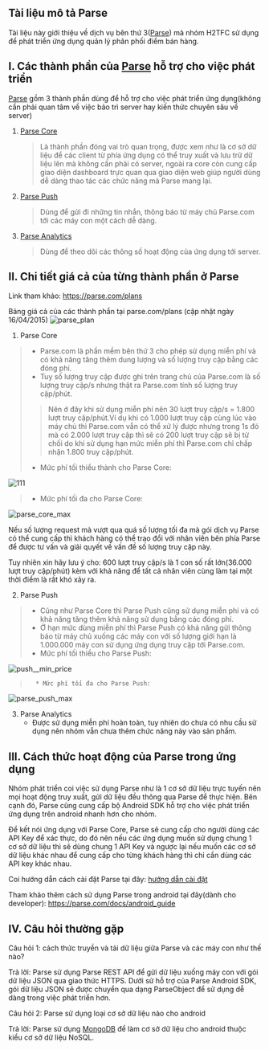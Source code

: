 ## Tài liệu mô tả Parse
Tài liệu này giới thiệu về dịch vụ bên thứ 3([Parse](https://Parse.com/)) mà nhóm H2TFC sử dụng để phát triển ứng dụng quản lý phân phối điểm bán hàng.

I. Các thành phần của [Parse](https://Parse.com/) hỗ trợ cho việc phát triển
----------------------------------------------------------------------------
[Parse](https://Parse.com/) gồm 3 thành phần dùng để hỗ trợ cho việc phát triển ứng dụng(không cần phải quan tâm về việc bảo trì server hay kiến thức chuyên sâu về server)
 1. [Parse Core](https://parse.com/products/core) 
 
 	> Là thành phần đóng vai trò quan trọng, được xem như là cơ sở dữ liệu để các client từ phía ứng dụng có thể truy xuất và lưu trữ dữ liệu lên mà không cần phải có server, ngoài ra core còn cung cấp giao diện dashboard trực quan qua giao diện web giúp người dùng dễ dàng thao tác các chức năng mà Parse mang lại.
 2. [Parse Push](https://parse.com/products/push)
 
	> Dùng để gửi đi những tin nhắn, thông báo từ máy chủ Parse.com tới các máy con một cách dễ dàng.
 3. [Parse Analytics](https://parse.com/products/analytics)
 
	> Dùng để theo dõi các thông số hoạt động của ứng dụng tới server.

 II. Chi tiết giá cả của từng thành phần ở Parse
 -----------------------------------------------
 
 Link tham khảo: https://parse.com/plans
 
 Bảng giá cả của các thành phần tại parse.com/plans (cập nhật ngày 16/04/2015)
 ![parse_plan](https://cloud.githubusercontent.com/assets/11812919/7176009/b3e20578-e444-11e4-8670-7cc46488ef29.png)
 1) Parse Core
 
 >	* Parse.com là phần mềm bên thứ 3 cho phép sử dụng miễn phí và có khả năng tăng thêm dung lượng và số lượng truy cập bằng các đóng phí.
 >	* Tuy số lượng truy cập được ghi trên trang chủ của Parse.com là số lượng truy cập/s nhưng thật ra Parse.com tính số lượng truy cập/phút.
 >	> Nên ở đây khi sử dụng miễn phí nên 30 lượt truy cập/s = 1.800 lượt truy cập/phút.Ví dụ khi có 1.000 lượt truy cập cùng lúc vào máy chủ thì Parse.com vẫn có thể xử lý được nhưng trong 1s đó mà có 2.000 lượt truy cập thì sẽ có 200 lượt truy cập sẽ bị từ chối do khi sử dụng hạn mức miễn phí thì Parse.com chỉ chấp nhận 1.800 truy cập/phút.
 >	* Mức phí tối thiểu thành cho Parse Core:
 
 ![111](https://cloud.githubusercontent.com/assets/11812919/7176506/4276cd7e-e449-11e4-8c99-4b9e008192f1.png)

 >	* Mức phí tối đa cho Parse Core:
 
 ![parse_core_max](https://cloud.githubusercontent.com/assets/11812919/7176594/d178f8bc-e449-11e4-97f8-a43a6f2af7d1.png)
 
 Nếu số lượng request mà vượt qua quá số lượng tối đa mà gói dịch vụ Parse có thể cung cấp thì khách hàng có thể trao đổi với nhân viên bên phía Parse để được tư vấn và giải quyết về vấn đề số lượng truy cập này.
 
 Tuy nhiên xin hãy lưu ý cho: 600 lượt truy cập/s là 1 con số rất lớn(36.000 lượt truy cập/phút) kèm với khả năng để tất cả nhân viên cùng làm tại một thời điểm là rất khó xảy ra.

 2) Parse Push
>	* Cũng như Parse Core thì Parse Push cũng sử dụng miễn phí và có khả năng tăng thêm khả năng sử dụng bằng các đóng phí.
>	* Ở hạn mức dùng miễn phí thì Parse Push có khả năng gửi thông báo từ máy chủ xuống các máy con với số lượng giới hạn là 1.000.000 máy con sử dụng ứng dụng truy cập tới Parse.com.
>	* Mức phí tối thiểu cho Parse Push:

![push__min_price](https://cloud.githubusercontent.com/assets/11812919/7176559/922960ca-e449-11e4-924f-59d4ed3407a1.png)

>       * Mức phí tối đa cho Parse Push:

![parse_push_max](https://cloud.githubusercontent.com/assets/11812919/7176595/d17ad466-e449-11e4-85f4-03ecb145cb7c.png)

 3) Parse Analytics
	* Được sử dụng miễn phí hoàn toàn, tuy nhiên do chưa có nhu cầu sử dụng nên nhóm vẫn chưa thêm chức năng này vào sản phẩm.

III. Cách thức hoạt động của Parse trong ứng dụng
-------------------------------------------------
Nhóm phát triển coi việc sử dụng Parse như là 1 cơ sở dữ liệu trực tuyến nên mọi hoạt động truy xuất, gửi dữ liệu đều thông qua Parse để thực hiện. Bên cạnh đó, Parse cũng cung cấp bộ Android SDK hỗ trợ cho việc phát triển ứng dụng trên android nhanh hơn cho nhóm.

Để kết nói ứng dụng với Parse Core, Parse sẽ cung cấp cho người dùng các API Key để xác thực, do đó nên nếu các ứng dụng muốn sử dụng chung 1 cơ sở dữ liệu thì sẽ dùng chung 1 API Key và ngược lại nếu muốn các cơ sở dữ liệu khác nhau để cung cấp cho từng khách hàng thì chỉ cần dùng các API key khác nhau.

Coi hướng dẫn cách cài đặt Parse tại đây: [hướng dẫn cài đặt](https://github.com/BuiThienDuy/H2T-DMS/blob/master/docs/H2T_DMS_Huong_dan_cai_dat.md)

Tham khảo thêm cách sử dụng Parse trong android tại đây(dành cho developer): https://parse.com/docs/android_guide

 
IV. Câu hỏi thường gặp
----------------------
Câu hỏi 1: cách thức truyền và tải dữ liệu giữa Parse và các máy con như thế nào?
	
Trả lời: Parse sử dụng Parse REST API để gửi dữ liệu xuống máy con với gói dữ liệu JSON qua giao thức HTTPS. Dưới sử hỗ trợ của Parse Android SDK, gói dữ liệu JSON sẽ được chuyển qua dạng ParseObject để sử dụng dễ dàng trong việc phát triển hơn.

Câu hỏi 2: Parse sử dụng loại cơ sở dữ liệu nào cho android
	
Trả lời: Parse sử dụng [MongoDB](https://www.mongodb.org/) để làm cơ sở dữ liệu cho android thuộc kiểu cơ sở dữ liệu NoSQL.

	
